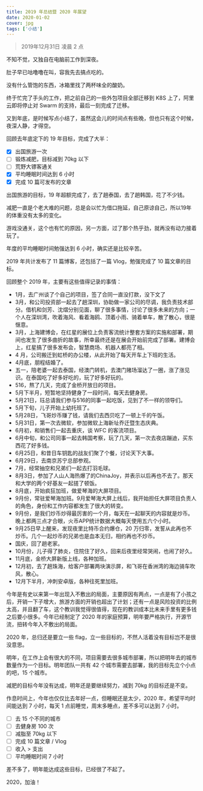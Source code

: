 ```yaml
---
title: 2019 年总结暨 2020 年展望
date: 2020-01-02
cover: jpg
tags: ['小结']
---
```


> 2019年12月31日 凌晨 2 点

不知不觉，又独自在电脑前工作到深夜。

肚子早已咕噜噜在叫，容我先去搞点吃的。

没有什么管饱的东西，冰箱里找了两杯味全的酸奶。

终于忙完了手头的工作，把之前自己的一些外包项目全部迁移到 K8S 上了，阿里云即将停止对 Swarm 的支持，最后一刻完成了迁移。

又到年底，是时候写点小结了，虽然这会儿的时间点有些晚，但也只有这个时候，夜深人静，才得空。

回顾去年底定下的 19 年目标，完成了大半：

* [x] 出国旅游一次
* [ ] 锻炼减肥，目标减到 70kg 以下
* [ ] 荒野大镖客通关
* [x] 平均睡眠时间达到 6 小时
* [x] 完成 10 篇可发布的文章

出国旅游的目标，19 年超额完成了，去了趟泰国，去了趟韩国，花了不少钱。

减肥一直是个老大难的问题，总是会以忙为借口拖延，自己原谅自己，所以19年的体重没有太多的变化。

游戏没通关，这个也有忙的原因，另一方面，过了那个热乎劲，就再没有动力接着玩了。

年度的平均睡眠时间勉强达到 6 小时，确实还是比较辛苦。

2019 年共计发布了 11 篇博客，还包括了一篇 Vlog，勉强完成了 10 篇文章的目标。

回顾整个 2019 年，主要有这些值得记录的事情：

* 1月，去广州谈了个自己的项目，签了合同一直没打款，没下文了
* 3月，和公司投资部一起去了趟深圳，协助做一家公司的尽调，我负责技术部分。借机和剑芳、沈熠分别见面，聊了很多事情，讨论了很多未来的方向；一个人在深圳湾，吹着海风、看着海鸥、顶着小雨、骑着单车，散了散心，很是惬意。
* 3月，上海建博会，在红星的展位上负责客流统计整套方案的实施和部署，期间也发生了很多曲折的故事，所幸最终还是在展会开始前完成了部署。建博会上，红星搞了很多发布会，智慧商场、机器人都亮了相。
* 4 月，公司搬迁到虹桥的办公楼，从此开始了每天开车上下班的生活。
* 4月底，朋程结婚了。
* 五一，陪老婆一起去泰国，经澳门转机，去澳门赌场溜达了一圈，涨了涨见识。在泰国吃了好多好吃的，玩了好多好玩的。
* 516，熬了几天，完成了金桥开放日的项目。
* 5月下半月，短暂地坚持健身了一段时间，每天去健身房。
* 5月21日，珏总请我们参与516的同事一起吃饭，见到了不一样的领导们。
* 5月下旬，儿子开始上幼托班了。
* 5月28日，飞哥炒币赚了钱，请我们去西贝吃了一顿上千的午饭。
* 5月31日，第一次去微软，参加微软上海新址乔迁暨生态庆典。
* 6月初，和销售们一起去重庆，谈 WFC 的客流项目。
* 6月中旬，和公司同事一起去韩国考察，玩了几天，第一次去夜店蹦迪，买东西花了好多钱。
* 6月25日，和昔日车钥匙的战友们聚了个餐，讨论天下大事。
* 6月29日，去南京苏宁总部参观。
* 7月，经常抽空和兄弟们一起去打羽毛球。
* 8月3日，参加了人山人海热爆了的ChinaJoy，并表示以后再也不去了。那天和大学的两个好基友一起搓了顿饭。
* 8月底，开始疯狂加班，做爱琴海的大屏项目。
* 9月份，常驻爱琴海加班。9月爱琴海大屏上线后，我开始担任大屏项目负责人的角色，身份和工作内容都发生了很大的转变。
* 9月份，是我们炒币炒得最厉害的一个月，每天在一起聊天的内容就是炒币。晚上都两三点才合眼，火币APP统计数据大概每天使用五六个小时。
* 9月25日早上醒来，发现夜里比特币合约爆仓，20 万归零，发誓从此再也不炒币。几个一起炒币的兄弟也是血本无归，相约再也不炒币。
* 国庆，回了趟老家。
* 10月份，儿子得了肺炎，住院住了好久，回来后夜里经常哭闹，也闹了好久。
* 11月底，金桥大屏新版上线，各种加班。
* 12月初，去了趟珠海，给客户部署两块演示屏，和飞哥在香洲湾的海边骑车吹风，散心。
* 12月下半月，冲刺安卓版，各种往死里加班。

今年是有史以来第一年出现入不敷出的局面，主要原因有两点，一点是有了小孩之后，开销一下子增大，旅游方面的开销也超出了计划；还有一点是风险投资的比例太高，并且翻了车，这个教训我觉得很值得，现在的教训成本比未来手里有更多钱之后要小很多。今年已经制定了 2020 年的家庭预算，明年要严格执行，开源节流，扭转今年入不敷出的局面。

2020 年，总归还是要立一些 flag，立一些目标的，不然人活着没有目标岂不是很没意思。

明年，在工作上会有很大的不同，项目需要去很多城市部署，所以把明年去的城市数量作为一个目标。明年团队一共有 42 个城市需要去部署，我的目标先立个小点的吧，15 个城市。

减肥的目标今年没有达成，明年还是要继续努力，减到 70kg 的目标还是不变。

作息时间上，今年也仅仅比去年好一点，但睡眠还是太少，2020 年，希望平均时间能达到 7 小时，每天 1 点前睡觉，周末多睡点，差不多可以达到 7 小时。

* [ ] 去 15 个不同的城市
* [ ] 去健身房 100 次
* [ ] 减脂至 70kg 以下
* [ ] 完成 10 篇文章 / Vlog
* [ ] 收入 > 支出
* [ ] 平均睡眠时间 7 小时

差不多了，明年能达成这些目标，已经很了不起了。

2020，加油！
